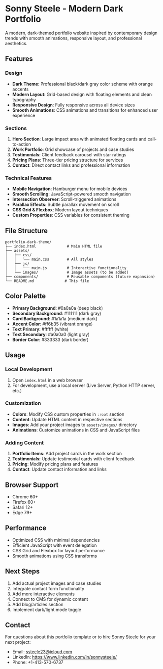 # Sonny Steele - Modern Dark Portfolio

A modern, dark-themed portfolio website inspired by contemporary design trends with smooth animations, responsive layout, and professional aesthetics.

## Features

### Design
- **Dark Theme**: Professional black/dark gray color scheme with orange accents
- **Modern Layout**: Grid-based design with floating elements and clean typography
- **Responsive Design**: Fully responsive across all device sizes
- **Smooth Animations**: CSS animations and transitions for enhanced user experience

### Sections
1. **Hero Section**: Large impact area with animated floating cards and call-to-action
2. **Work Portfolio**: Grid showcase of projects and case studies
3. **Testimonials**: Client feedback carousel with star ratings
4. **Pricing Plans**: Three-tier pricing structure for services
5. **Contact**: Direct contact links and professional information

### Technical Features
- **Mobile Navigation**: Hamburger menu for mobile devices
- **Smooth Scrolling**: JavaScript-powered smooth navigation
- **Intersection Observer**: Scroll-triggered animations
- **Parallax Effects**: Subtle parallax movement on scroll
- **CSS Grid & Flexbox**: Modern layout techniques
- **Custom Properties**: CSS variables for consistent theming

## File Structure
```
portfolio-dark-theme/
├── index.html              # Main HTML file
├── assets/
│   ├── css/
│   │   └── main.css        # All styles
│   ├── js/
│   │   └── main.js         # Interactive functionality
│   └── images/             # Image assets (to be added)
├── components/             # Reusable components (future expansion)
└── README.md              # This file
```

## Color Palette
- **Primary Background**: #0a0a0a (deep black)
- **Secondary Background**: #111111 (dark gray)
- **Card Background**: #1a1a1a (medium dark)
- **Accent Color**: #ff6b35 (vibrant orange)
- **Text Primary**: #ffffff (white)
- **Text Secondary**: #a0a0a0 (light gray)
- **Border Color**: #333333 (dark border)

## Usage

### Local Development
1. Open `index.html` in a web browser
2. For development, use a local server (Live Server, Python HTTP server, etc.)

### Customization
- **Colors**: Modify CSS custom properties in `:root` section
- **Content**: Update HTML content in respective sections
- **Images**: Add your project images to `assets/images/` directory
- **Animations**: Customize animations in CSS and JavaScript files

### Adding Content
1. **Portfolio Items**: Add project cards in the work section
2. **Testimonials**: Update testimonial cards with client feedback
3. **Pricing**: Modify pricing plans and features
4. **Contact**: Update contact information and links

## Browser Support
- Chrome 60+
- Firefox 60+
- Safari 12+
- Edge 79+

## Performance
- Optimized CSS with minimal dependencies
- Efficient JavaScript with event delegation
- CSS Grid and Flexbox for layout performance
- Smooth animations using CSS transforms

## Next Steps
1. Add actual project images and case studies
2. Integrate contact form functionality
3. Add more interactive elements
4. Connect to CMS for dynamic content
5. Add blog/articles section
6. Implement dark/light mode toggle

## Contact
For questions about this portfolio template or to hire Sonny Steele for your next project:
- Email: ssteele23@icloud.com
- LinkedIn: https://www.linkedin.com/in/sonnysteele/
- Phone: +1-413-570-6737